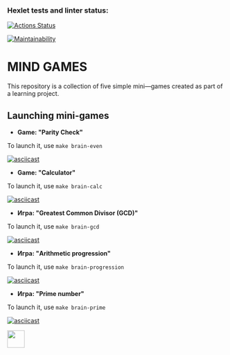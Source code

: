 ### Hexlet tests and linter status:
[![Actions Status](https://github.com/Snouly/frontend-project-44/actions/workflows/hexlet-check.yml/badge.svg)](https://github.com/Snouly/frontend-project-44/actions)

[![Maintainability](https://api.codeclimate.com/v1/badges/c64eaddc4ca1a7c6947d/maintainability)](https://codeclimate.com/github/Snouly/frontend-project-44/maintainability)

# MIND GAMES

This repository is a collection of five simple mini—games created as part of a learning project. 

## Launching mini-games

- **Game: "Parity Check"**

To launch it, use `make brain-even`

[![asciicast](https://asciinema.org/a/rUXfxCZx4nMSrzemHus9v7Fvz.svg)](https://asciinema.org/a/rUXfxCZx4nMSrzemHus9v7Fvz)



- **Game: "Calculator"**

To launch it, use `make brain-calc`

[![asciicast](https://asciinema.org/a/QK33odrulFKM9NZqDjuBTtLAG.svg)](https://asciinema.org/a/QK33odrulFKM9NZqDjuBTtLAG)



- **Игра: "Greatest Common Divisor (GCD)"**

To launch it, use `make brain-gcd`

[![asciicast](https://asciinema.org/a/45grZ62JnVz0vCTYt17j2yuZX.svg)](https://asciinema.org/a/45grZ62JnVz0vCTYt17j2yuZX)



- **Игра: "Arithmetic progression"**

To launch it, use `make brain-progression`

[![asciicast](https://asciinema.org/a/XMpscNg8El7WuIFmaGashucvF.svg)](https://asciinema.org/a/XMpscNg8El7WuIFmaGashucvF)



- **Игра: "Prime number"**

To launch it, use `make brain-prime`

[![asciicast](https://asciinema.org/a/PXanM0Kmd7C3jIFXanBCqUNAd.svg)](https://asciinema.org/a/PXanM0Kmd7C3jIFXanBCqUNAd)




<img src="https://media1.tenor.com/m/2MRDiRFMDiQAAAAC/skeleton-waiting-skeleton-cheezit.gif" width="40" height="40" />
